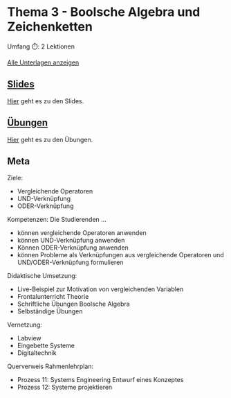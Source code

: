 # Thema 3 - Boolsche Algebra und Zeichenketten

Umfang ⏱️: 2 Lektionen

[Alle Unterlagen anzeigen](https://github.com/janikvonrotz/python.casa/tree/main/topic-3)

## [Slides](slides3.md)

[Hier](slides3.md) geht es zu den Slides.

## [Übungen](excercise3.md)

[Hier](excercise3.md) geht es zu den Übungen.

## Meta

Ziele:
* Vergleichende Operatoren
* UND-Verknüpfung
* ODER-Verknüpfung

Kompetenzen: Die Studierenden ...
* können vergleichende Operatoren anwenden
* können UND-Verknüpfung anwenden
* Können ODER-Verknüpfung anwenden
* können Probleme als Verknüpfungen aus vergleichende Operatoren und UND/ODER-Verknüpfung formulieren

Didaktische Umsetzung:
* Live-Beispiel zur Motivation von vergleichenden Variablen
* Frontalunterricht Theorie
* Schriftliche Übungen Boolsche Algebra
* Selbständige Übungen

Vernetzung:
* Labview
* Eingebette Systeme
* Digitaltechnik

Querverweis Rahmenlehrplan:
* Prozess 11: Systems Engineering Entwurf eines Konzeptes
* Prozess 12: Systeme projektieren
